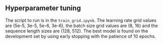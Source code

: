 ## Hyperparameter tuning 

The script to run is in the `train_grid.ipynb`. 
The learning rate grid
values are (5e-5, 3e-5, 5e-6, 3e-6), the batch
size grid values are (8, 16) and the sequence length sizes are (128, 512). The best model is found
on the development set by using early stopping with the
patience of 10 epochs.